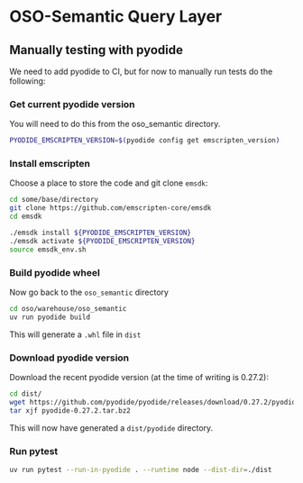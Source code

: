 # OSO-Semantic Query Layer

## Manually testing with pyodide

We need to add pyodide to CI, but for now to manually run tests do the following:

### Get current pyodide version

You will need to do this from the oso_semantic directory.

```bash
PYODIDE_EMSCRIPTEN_VERSION=$(pyodide config get emscripten_version)
```

### Install emscripten

Choose a place to store the code and git clone `emsdk`:

```bash
cd some/base/directory
git clone https://github.com/emscripten-core/emsdk
cd emsdk

./emsdk install ${PYODIDE_EMSCRIPTEN_VERSION}
./emsdk activate ${PYODIDE_EMSCRIPTEN_VERSION}
source emsdk_env.sh
```

### Build pyodide wheel

Now go back to the `oso_semantic` directory

```bash
cd oso/warehouse/oso_semantic
uv run pyodide build
```

This will generate a `.whl` file in `dist`

### Download pyodide version

Download the recent pyodide version (at the time of writing is 0.27.2):

```bash
cd dist/
wget https://github.com/pyodide/pyodide/releases/download/0.27.2/pyodide-0.27.2.tar.bz2
tar xjf pyodide-0.27.2.tar.bz2
```

This will now have generated a `dist/pyodide` directory.

### Run pytest

```bash
uv run pytest --run-in-pyodide . --runtime node --dist-dir=./dist
```
